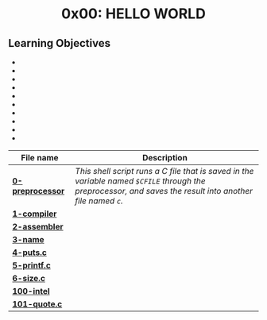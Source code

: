 <h1 align="center">0x00: HELLO WORLD</h1>

<h2>Learning Objectives</h2>
<ul>
<li></li>
<li></li>
<li></li>
<li></li>
<li></li>
<li></li>

<li></li>

<li></li>

<li></li>

<li></li>
</ul>

|File name|Description|
|---|---|
|[**0-preprocessor**](https://github.com/GM-Samuelstein/alx-low_level_programming/blob/master/0x00-hello_world/0-preprocessor)|*This shell script runs a C file that is saved in the variable named `$CFILE` through the preprocessor, and saves the result into another file named `c`.*|
|[**1-compiler**](https://github.com/GM-Samuelstein/alx-low_level_programming/blob/master/0x00-hello_world/1-compiler)||
|[**2-assembler**](https://github.com/GM-Samuelstein/alx-low_level_programming/blob/master/0x00-hello_world/2-assembler)||
|[**3-name**](https://github.com/GM-Samuelstein/alx-low_level_programming/blob/master/0x00-hello_world/3-name)||
|[**4-puts.c**](https://github.com/GM-Samuelstein/alx-low_level_programming/blob/master/0x00-hello_world/4-puts.c)||
|[**5-printf.c**](https://github.com/GM-Samuelstein/alx-low_level_programming/blob/master/0x00-hello_world/5-printf.c)||
|[**6-size.c**](https://github.com/GM-Samuelstein/alx-low_level_programming/blob/master/0x00-hello_world/6-size.c)||
|[**100-intel**](https://github.com/GM-Samuelstein/alx-low_level_programming/blob/master/0x00-hello_world/100-intel)||
|[**101-quote.c**](https://github.com/GM-Samuelstein/alx-low_level_programming/blob/master/0x00-hello_world/101-quote.c)||

